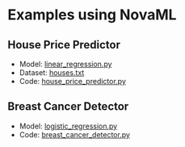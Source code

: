 # Examples using NovaML

## House Price Predictor
- Model: [linear_regression.py](..%2Fnovaml%2Fmodels%2Flinear_regression.py)
- Dataset: [houses.txt](data%2Fhouses.txt)
- Code: [house_price_predictor.py](house_price_predictor.py)

## Breast Cancer Detector
- Model: [logistic_regression.py](..%2Fnovaml%2Fmodels%2Flogistic_regression.py)
- Code: [breast_cancer_detector.py](breast_cancer_detector.py)
